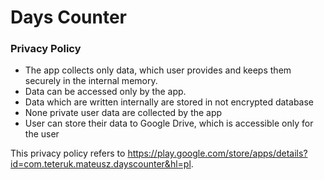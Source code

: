 # Days Counter
### Privacy Policy

- The app collects only data, which user provides and keeps them securely in the internal memory.
- Data can be accessed only by the app.
- Data which are written internally are stored in not encrypted database
- None private user data are collected by the app
- User can store their data to Google Drive, which is accessible only for the user


This privacy policy refers to <https://play.google.com/store/apps/details?id=com.teteruk.mateusz.dayscounter&hl=pl>.
